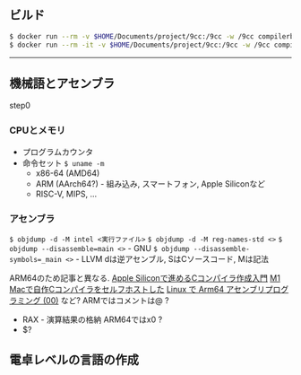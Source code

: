

## ビルド

```zsh
$ docker run --rm -v $HOME/Documents/project/9cc:/9cc -w /9cc compilerbook make test
$ docker run --rm -it -v $HOME/Documents/project/9cc:/9cc -w /9cc compilerbook
```

---

## 機械語とアセンブラ
step0

### CPUとメモリ

* プログラムカウンタ
* 命令セット
   `$ uname -m`
   * x86-64 (AMD64)
   * ARM (AArch64?) - 組み込み, スマートフォン, Apple Siliconなど
   * RISC-V, MIPS, ...

### アセンブラ

`$ objdump -d -M intel <実行ファイル>`
`$ objdump -d -M reg-names-std <>`
`$ objdump --disassemble=main <>` - GNU
`$ objdump --disassemble-symbols=_main <>` - LLVM
dは逆アセンブル, SはCソースコード, Mは記法

ARM64のため記事と異なる.
[Apple Siliconで進めるCコンパイラ作成入門](https://zenn.dev/micin/articles/78f292afb77ef0)
[M1 Macで自作Cコンパイラをセルフホストした](https://zenn.dev/derbuihan/articles/e5387c5b28334f#参考)
[Linux で Arm64 アセンブリプログラミング (00)](https://www.mztn.org/dragon/arm6400idx.html)
など?
ARMではコメントは@ ?

* RAX - 演算結果の格納
   ARM64ではx0 ?
* $?

## 電卓レベルの言語の作成

